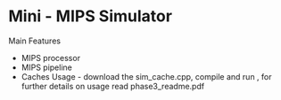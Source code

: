# Mini - MIPS Simulator
Main Features
- MIPS processor
- MIPS pipeline
- Caches
Usage - download the sim_cache.cpp, compile and run , for further details on usage read phase3_readme.pdf
